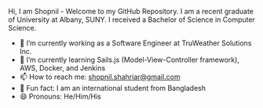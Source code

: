 Hi, I am Shopnil - Welcome to my GitHub Repository. 
I am a recent graduate of University at Albany, SUNY. I received a Bachelor of Science in Computer Science. 

- 🔭 I’m currently working as a Software Engineer at TruWeather Solutions Inc. 
- 🌱 I’m currently learning Sails.js (Model-View-Controller framework), AWS, Docker, and Jenkins 
- 📫 How to reach me: shopnil.shahriar@gmail.com
- 🥴 Fun fact: I am an international student from Bangladesh 
- 😄 Pronouns: He/Him/His




